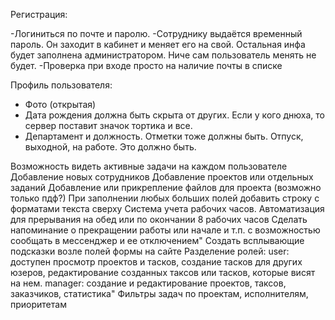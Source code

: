 Регистрация:

-Логиниться по почте и паролю.
-Сотруднику выдаётся временный пароль. Он заходит в кабинет и меняет его на свой. Остальная инфа будет заполнена администратором. Ниче сам пользователь менять не будет. 
-Проверка при входе просто на наличие почты в списке

Профиль пользователя:
- Фото (открытая)
- Дата рождения должна быть скрыта от других. Если у кого днюха, то сервер поставит значок тортика и все.
- Департамент и должность. Отметки тоже должны быть. Отпуск, выходной, на работе. Это должно быть.


Возможность видеть активные задачи на каждом пользователе
Добавление новых сотрудников
Добавление проектов или отдельных заданий
Добавление или прикрепление файлов для проекта (возможно только пдф?)
При заполнении любых больших полей добавить строку с форматами текста сверху
Система учета рабочих часов. Автоматизация для прерывания на обед или по окончании 8 рабочих часов
Сделать напоминание о прекращении работы или начале и т.п. с возможностью сообщать в мессенджер и ее отключением"
Создать всплывающие подсказки возле полей формы на сайте
Разделение ролей: user: доступен просмотр проектов и тасков, создание тасков для других юзеров, 
                                          редактирование созданных таксов или тасков, которые висят на нем.
                                 manager: создание и редактирование проектов, таксов, заказчиков, статистика"
Фильтры задач по проектам, исполнителям, приоритетам
